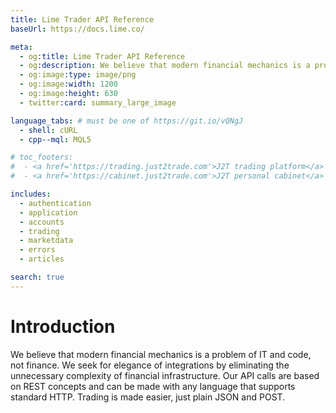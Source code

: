 ```yaml
---
title: Lime Trader API Reference
baseUrl: https://docs.lime.co/

meta:
  - og:title: Lime Trader API Reference
  - og:description: We believe that modern financial mechanics is a problem of IT and code, not finance. We seek for elegance of integrations by eliminating the unnecessary complexity of financial infrastructure.
  - og:image:type: image/png
  - og:image:width: 1200
  - og:image:height: 630
  - twitter:card: summary_large_image

language_tabs: # must be one of https://git.io/vQNgJ
  - shell: cURL
  - cpp--mql: MQL5

# toc_footers:
#  - <a href='https://trading.just2trade.com'>J2T trading platform</a>
#  - <a href='https://cabinet.just2trade.com'>J2T personal cabinet</a>

includes:
  - authentication
  - application
  - accounts
  - trading
  - marketdata
  - errors
  - articles

search: true
---
```


# Introduction

We believe that modern financial mechanics is a problem of IT and code, not finance. We seek for elegance of integrations by eliminating the unnecessary complexity of financial infrastructure. Our API calls are based on REST concepts and can be made with any language that supports standard HTTP. Trading is made easier, just plain JSON and POST.


